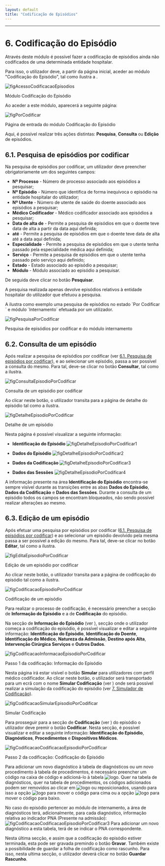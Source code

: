 ```yaml
---
layout: default
title: "Codificação de Episódios"
---
```



---

# 6. Codificação do Episódio
<div id="codificar"></div>

Através deste módulo é possível fazer a codificação de episódios ainda não codificados de uma determinada entidade hospitalar.

Para isso, o utilizador deve, a partir da página inicial, aceder ao módulo "Codificação do Episódio", tal como ilustra a [](#figAcessoCodificacaoEpisodios).

![figAcessoCodificacaoEpisodios](img/pages/6_1.jpg)

<p class="caption" id="figAcessoCodificacaoEpisodios">Módulo Codificação do Episódio</p>

Ao aceder a este módulo, aparecerá a seguinte página:

![figPorCodificar](img/pages/6_2.jpg)

<p class="caption" id="figPorCodificar">Página de entrada do módulo Codificação do Episódio</p>

Aqui, é possível realizar três ações distintas: **Pesquisa**, **Consulta** ou **Edição** de episódios. 

## 6.1. Pesquisa de episódios por codificar
<div id="codificacao-pesquisa-de-episodios"></div>

Na pesquisa de episódios por codificar, um utilizador deve preencher obrigatoriamente um dos seguintes campos:

* **Nº Processo** - Número de processo associado aos episódios a pesquisar;
* **Nº Episódio** - Número que identifica de forma inequívoca o episódio na entidade hospitalar do utilizador;
* **Nº Utente** - Número de utente de saúde do doente associado aos episódios a pesquisar;
* **Médico Codificador** - Médico codificador associado aos episódios a pesquisar;
* **Data de alta de** - Permite a pesquisa de episódios em que o doente teve data de alta a partir da data aqui definida;
* **até** - Permite a pesquisa de episódios em que o doente teve data de alta até a data aqui definida;
* **Especialidade** - Permite a pesquisa de episódios em que o utente tenha passado pela especialidade médica aqui definida;
* **Serviço** - Permite a pesquisa de episódios em que o utente tenha passado pelo serviço aqui definido;
* **Estado** - Estado associado ao episódio a pesquisar;
* **Módulo** - Módulo associado ao episódio a pesquisar.


De seguida deve clicar no botão **Pesquisar**.

A pesquisa realizada apenas devolve episódios relativos à entidade hospitalar do utilizador que efetuou a pesquisa.

A [](#figPesquisaPorCodificar) ilustra como exemplo uma pesquisa de episódios no estado ´Por Codificar´ e módulo ´Internamento´ efetuada por um utilizador.

![figPesquisaPorCodificar](img/pages/6_1_1.jpg)

<p class="caption" id="figPesquisaPorCodificar">Pesquisa de episódios por codificar e do módulo internamento</p>

## 6.2. Consulta de um episódio
<div id="detalhe"></div>
<div id="codificacao-consulta-de-episodios"></div>

Após realizar a pesquisa de episódios por codificar (ver [6.1. Pesquisa de episódios por codificar](#pesquisa-de-episdios-por-codificar)), e ao selecionar um episódio, passa a ser possível a consulta do mesmo.
Para tal, deve-se clicar no botão **Consultar**, tal como a [](#figConsultaEpisodioPorCodificar) ilustra.

![figConsultaEpisodioPorCodificar](img/pages/6_2_1.jpg)

<p class="caption" id="figConsultaEpisodioPorCodificar">Consulta de um episódio por codificar</p>

Ao clicar neste botão, o utilizador transita para a página de detalhe do episódio tal como a [](#figDetalheEpisodioPorCodificar) ilustra.

![figDetalheEpisodioPorCodificar](img/pages/6_2_2.jpg)

<p class="caption" id="figDetalheEpisodioPorCodificar">Detalhe de um episódio</p>

Nesta página é possível visualizar a seguinte informação:

* **Identificação do Episódio**
![figDetalheEpisodioPorCodificar1](img/pages/6_2_3.jpg)

* **Dados do Episódio**
![figDetalheEpisodioPorCodificar2](img/pages/6_2_4.jpg)

* **Dados da Codificação**
![figDetalheEpisodioPorCodificar3](img/pages/6_2_5.jpg)

* **Dados das Sessões**
![figDetalheEpisodioPorCodificar4](img/pages/6_2_6.jpg)

A informação presente na área **Identificação do Episódio** encontra-se sempre visível durante as transições entre as abas **Dados do Episódio**, **Dados da Codificação** e **Dados das Sessões**.
Durante a consulta de um episódio todos os campos se encontram bloqueados, não sendo possível realizar alterações ao mesmo.

## 6.3. Edição de um episódio
<div id="codificacao"></div>
<div id="codificacao-edicao-de-episodios"></div>

Após efetuar uma pesquisa por episódios por codificar ([6.1. Pesquisa de episódios por codificar](#pesquisa-de-episdios-por-codificar)) e ao selecionar um episódio devolvido pela mesma passa a ser possível a edição do mesmo.
Para tal, deve-se clicar no botão **Editar**, tal como a [](#figEditaEpisodioPorCodificar) ilustra.

![figEditaEpisodioPorCodificar](img/pages/6_3_1.jpg)

<p class="caption" id="figEditaEpisodioPorCodificar">Edição de um episódio por codificar</p>

Ao clicar neste botão, o utilizador transita para a página de codificação do episódio tal como a [](#figCodificacaoEpisodioPorCodificar) ilustra.

![figCodificacaoEpisodioPorCodificar](img/pages/6_3_2.jpg)

<p class="caption" id="figCodificacaoEpisodioPorCodificar">Codificação de um episódio</p>

Para realizar o processo de codificação, é necessário preencher a secção de **Informação do Episódio** e a de **Codificação** do episódio.

Na secção de **Informação do Episódio** (ver [](#figCodificacaoInformacaoEpisodioPorCodificar)), secção onde o utilizador começa a codificação do episódio, é possível visualizar e editar a seguinte informação: **Identificação do Episódio**, **Identificação do Doente**, **Identificação do Médico**, **Natureza da Admissão**, **Destino após Alta**, **Intervenção Cirúrgica** **Serviços** e **Outros Dados**.

![figCodificacaoInformacaoEpisodioPorCodificar](img/pages/6_3_3.jpg)

<p class="caption" id="figCodificacaoInformacaoEpisodioPorCodificar">Passo 1 da codificação: Informação do Episódio</p>

Nesta página irá estar visível o botão **Simular** para utilizadores com perfil médico codificador. Ao clicar neste botão, o utilizador será transportado para um ecrã com o nome **Simular Codificação** (ver [](#figCodificacaoSimularEpisodioPorCodificar)) onde será possível realizar a simulação da codificação do episódio (ver [7. Simulador de Codificação](#simulador-de-codificao)).

![figCodificacaoSimularEpisodioPorCodificar](img/pages/6_3_4.jpg)

<p class="caption" id="figCodificacaoSimularEpisodioPorCodificar">Simular Codificação</p>

Para prosseguir para a secção de **Codificação** (ver [](#figCodificacaoCodificacaoEpisodioPorCodificar)) do episódio o utilizador deve premir o botão **Codificar**. 
Nesta secção, é possível visualizar e editar a seguinte informação: **Identificação do Episódio**, **Diagnósticos**, **Procedimentos** e **Dispositivos Médicos**.

![figCodificacaoCodificacaoEpisodioPorCodificar](img/pages/6_3_5.jpg)

<p class="caption" id="figCodificacaoCodificacaoEpisodioPorCodificar">Passo 2 da codificação: Codificação do Episódio</p>

Para adicionar um novo diagnóstico à tabela de diagnósticos ou um novo procedimento à tabela de procedimentos, é necessário preencher um código na caixa de código e adicioná-lo à tabela ![logo](img/pages/6_3_6.jpg).
Quer na tabela de diagnósticos, quer na tabela de procedimentos, os códigos adicionados podem ser removidos ao clicar em ![logo](img/remover.jpg) ou reposicionados, usando para isso a opção ![logo](img/subir.jpg) para mover o código para cima ou a opção ![logo](img/descer.jpg) para mover o código para baixo.

No caso do episódio pertencer ao módulo de internamento, a área de diagnósticos terá, adicionalmente, para cada diagnóstico, informação relativa ao indicador PNA (Presente na admissão):
![figCodificacaoCodificacaoEpisodioPorCodificar3](img/pages/6_3_7.jpg)
Para adicionar um novo diagnóstico a esta tabela, terá de se indicar o PNA correspondente.

Nesta última secção, e assim que a codificação do episódio estiver terminada, esta pode ser gravada premindo o botão **Gravar**.
Também existe a possibilidade de guardar a folha de codificação como rascunho. Para isso, nesta ultima secção, o utilizador deverá clicar no botão **Guardar Rascunho**.

